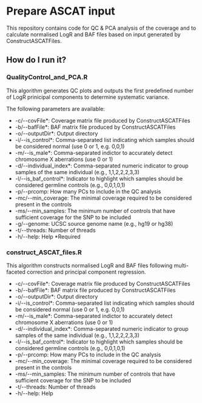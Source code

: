 # Prepare ASCAT input

This repository contains code for QC & PCA analysis of the coverage and to calculate normalised LogR and BAF files based on input generated by ConstructASCATFiles.

## How do I run it?

### QualityControl_and_PCA.R

This algorithm generates QC plots and outputs the first predefined number of LogR prinicipal components to determine systematic variance.

The following parameters are available:

- -c/--covFile*: Coverage matrix file produced by ConstructASCATFiles
- -b/--bafFile*: BAF matrix file produced by ConstructASCATFiles
- -o/--outputDir*: Output directory
- -i/--is_control*: Comma-separated list indicating which samples should be considered normal (use 0 or 1, e.g. 0,0,1)
- -m/--is_male*: Comma-separated indictor to accurately detect chromosome X aberrations (use 0 or 1)
- -d/--individual_index*: Comma-separated numeric indicator to group samples of the same individual (e.g., 1,1,2,2,2,3,3)
- -l/--is_baf_control*: Indicator to highlight which samples should be considered germline controls (e.g., 0,0,1,0,1)
- -p/--prcomp: How many PCs to include in the QC analysis
- -mc/--min_coverage: The minimal coverage required to be considered present in the controls
- -ms/--min_samples: The minimum number of controls that have sufficient coverage for the SNP to be included
- -g/--genome: UCSC source genome name (e.g., hg19 or hg38)
- -t/--threads: Number of threads
- -h/--help: Help
*Required

### construct_ASCAT_files.R

This algorithm constructs normalised LogR and BAF files following multi-faceted correction and principal component regression.

- -c/--covFile*: Coverage matrix file produced by ConstructASCATFiles
- -b/--bafFile*: BAF matrix file produced by ConstructASCATFiles
- -o/--outputDir*: Output directory
- -i/--is_control*: Comma-separated list indicating which samples should be considered normal (use 0 or 1, e.g. 0,0,1)
- -m/--is_male*: Comma-separated indictor to accurately detect chromosome X aberrations (use 0 or 1)
- -d/--individual_index*: Comma-separated numeric indicator to group samples of the same individual (e.g., 1,1,2,2,2,3,3)
- -l/--is_baf_control*: Indicator to highlight which samples should be considered germline controls (e.g., 0,0,1,0,1)
- -p/--prcomp: How many PCs to include in the QC analysis
- -mc/--min_coverage: The minimal coverage required to be considered present in the controls
- -ms/--min_samples: The minimum number of controls that have sufficient coverage for the SNP to be included
- -t/--threads: Number of threads
- -h/--help: Help
